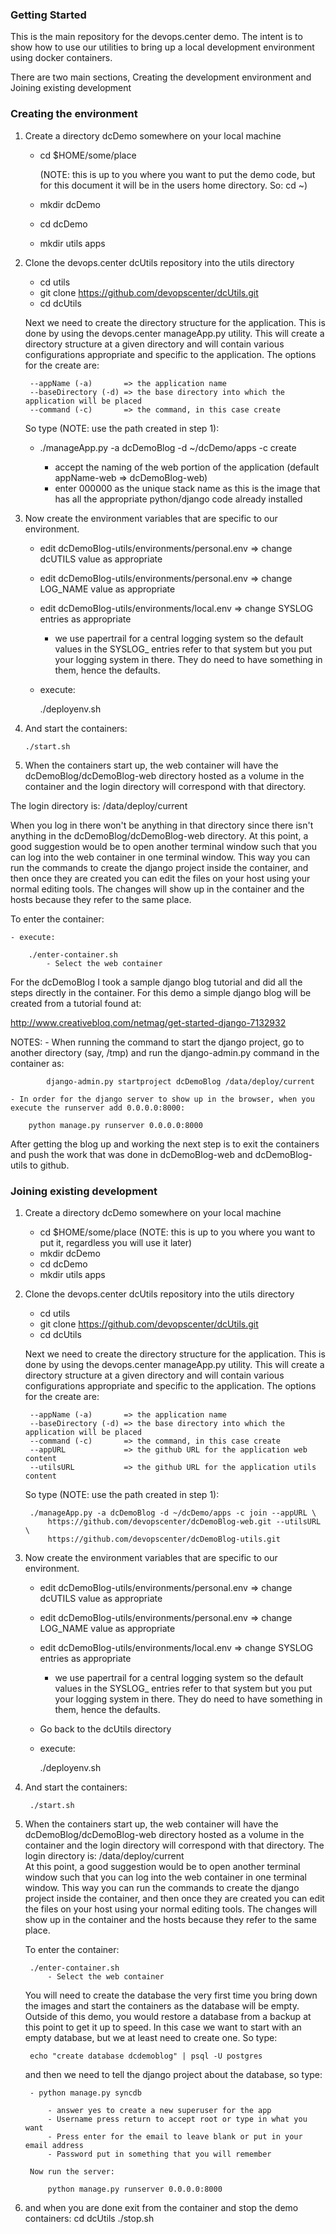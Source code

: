 ### Getting Started
This is the main repository for the devops.center demo.  The intent is to show how to use our utilities
to bring up a local development environment using docker containers.  

There are two main sections, Creating the development environment and Joining existing development

### Creating the environment

1. Create a directory dcDemo somewhere on your local machine

    - cd $HOME/some/place 

        (NOTE: this is up to you where you want to put the demo code, but for this document it will be in the users home directory.  So: cd ~)

    - mkdir dcDemo
    - cd dcDemo
    - mkdir utils apps

2. Clone the devops.center dcUtils repository into the utils directory

    - cd utils
    - git clone https://github.com/devopscenter/dcUtils.git
    - cd dcUtils

    Next we need to create the directory structure for the application.  This is done by using the
    devops.center manageApp.py utility.  This will create a directory structure at a given directory
    and will contain various configurations appropriate and specific to the application.  The options
    for the create are:

        --appName (-a)       => the application name
        --baseDirectory (-d) => the base directory into which the application will be placed
        --command (-c)       => the command, in this case create

    So type (NOTE: use the path created in step 1):

    - ./manageApp.py -a dcDemoBlog -d ~/dcDemo/apps -c create

        - accept the naming of the web portion of the application (default appName-web => dcDemoBlog-web)
        - enter  000000 as the unique stack name as this is the image that has all the appropriate python/django code already installed

3. Now create the environment variables that are specific to our environment.

    - edit dcDemoBlog-utils/environments/personal.env => change dcUTILS value as appropriate
    - edit dcDemoBlog-utils/environments/personal.env => change LOG_NAME value as appropriate
    - edit dcDemoBlog-utils/environments/local.env => change SYSLOG entries as appropriate
        - we use papertrail for a central logging system so the default values in the SYSLOG_ entries refer to that system but you
          put your logging system in there.  They do need to have something in them, hence the defaults.

    - execute:

        ./deployenv.sh

4. And start the containers:

       ./start.sh

5. When the containers start up, the web container will have the dcDemoBlog/dcDemoBlog-web directory hosted as a volume in the container and
the login directory will correspond with that directory.  

The login directory is: /data/deploy/current   


When you log in there won't be anything in that directory since there isn't anything in the dcDemoBlog/dcDemoBlog-web directory.  At this point,
a good suggestion would be to open another terminal window such that you can log into the web container in one terminal window.  This way you
can run the commands to create the django project inside the container, and then once they are created you can edit the files on your host using
your normal editing tools.  The changes will show up in the container and the hosts because they refer to the same place.

To enter the container:

    - execute:

        ./enter-container.sh
            - Select the web container

For the dcDemoBlog I took a sample django blog tutorial and did all the steps directly in the container.
For this demo a simple django blog will be created from a tutorial found at:

http://www.creativebloq.com/netmag/get-started-django-7132932

NOTES: 
    - When running the command to start the django project, go to another directory (say, /tmp) and run
        the django-admin.py command in the container as:

            django-admin.py startproject dcDemoBlog /data/deploy/current

    - In order for the django server to show up in the browser, when you execute the runserver add 0.0.0.0:8000:

        python manage.py runserver 0.0.0.0:8000



After getting the blog up and working the next step is to exit the containers
and push the work that was done in dcDemoBlog-web and dcDemoBlog-utils to
github.  


### Joining existing development

1. Create a directory dcDemo somewhere on your local machine

    - cd $HOME/some/place  (NOTE: this is up to you where you want to put it, regardless you will use it later)
    - mkdir dcDemo
    - cd dcDemo
    - mkdir utils apps

2. Clone the devops.center dcUtils repository into the utils directory

    - cd utils
    - git clone https://github.com/devopscenter/dcUtils.git
    - cd dcUtils

    Next we need to create the directory structure for the application.  This is done by using the
    devops.center manageApp.py utility.  This will create a directory structure at a given directory
    and will contain various configurations appropriate and specific to the application.  The options
    for the create are:

        --appName (-a)       => the application name
        --baseDirectory (-d) => the base directory into which the application will be placed
        --command (-c)       => the command, in this case create
        --appURL             => the github URL for the application web content
        --utilsURL           => the github URL for the application utils content

    So type (NOTE: use the path created in step 1):

        ./manageApp.py -a dcDemoBlog -d ~/dcDemo/apps -c join --appURL \
            https://github.com/devopscenter/dcDemoBlog-web.git --utilsURL \
            https://github.com/devopscenter/dcDemoBlog-utils.git


3. Now create the environment variables that are specific to our environment.

    - edit dcDemoBlog-utils/environments/personal.env => change dcUTILS value as appropriate
    - edit dcDemoBlog-utils/environments/personal.env => change LOG_NAME value as appropriate
    - edit dcDemoBlog-utils/environments/local.env => change SYSLOG entries as appropriate
        - we use papertrail for a central logging system so the default values in the SYSLOG_ entries refer to that system but you
          put your logging system in there.  They do need to have something in them, hence the defaults.

    - Go back to the dcUtils directory 
    - execute:

        ./deployenv.sh

4. And start the containers:

        ./start.sh


5. When the containers start up, the web container will have the dcDemoBlog/dcDemoBlog-web directory hosted as a volume in the container and
the login directory will correspond with that directory.
The login directory is: /data/deploy/current   
At this point, a good suggestion would be to open another terminal window such that you can log into the web container in one terminal window.
This way you can run the commands to create the django project inside the container, and then once they are created you can edit the files on
your host using your normal editing tools.  The changes will show up in the container and the hosts because they refer to the same place.

    To enter the container:

        ./enter-container.sh
            - Select the web container

    You will need to create the database the very first time you bring down the images and start the containers as the database will be empty.  
    Outside of this demo, you would restore a database from a backup at this point to get it up to speed. In this case we want to start with an
    empty database, but we at least need to create one.  So type:

        echo "create database dcdemoblog" | psql -U postgres

    and then we need to tell the django project about the database, so type:

        - python manage.py syncdb

            - answer yes to create a new superuser for the app
            - Username press return to accept root or type in what you want
            - Press enter for the email to leave blank or put in your email address
            - Password put in something that you will remember

        Now run the server:

            python manage.py runserver 0.0.0.0:8000

6. and when you are done exit from the container and stop the demo containers:
    cd dcUtils
    ./stop.sh
